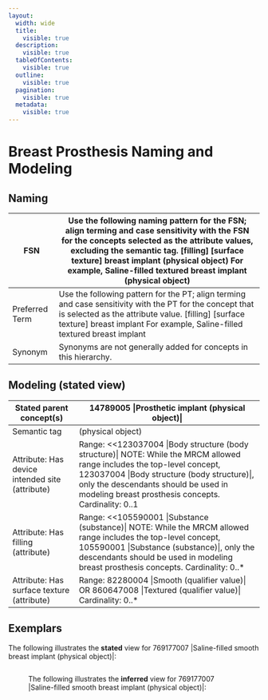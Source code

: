 ```yaml
---
layout:
  width: wide
  title:
    visible: true
  description:
    visible: true
  tableOfContents:
    visible: true
  outline:
    visible: true
  pagination:
    visible: true
  metadata:
    visible: true
---
```


# Breast Prosthesis Naming and Modeling

## Naming

| FSN            | Use the following naming pattern for the FSN; align terming and case sensitivity with the FSN for the concepts selected as the attribute values, excluding the semantic tag. \[filling] \[surface texture] breast implant (physical object) For example, Saline-filled textured breast implant (physical object) |
| -------------- | ---------------------------------------------------------------------------------------------------------------------------------------------------------------------------------------------------------------------------------------------------------------------------------------------------------------- |
| Preferred Term | Use the following pattern for the PT; align terming and case sensitivity with the PT for the concept that is selected as the attribute value. \[filling] \[surface texture] breast implant For example, Saline-filled textured breast implant                                                                    |
| Synonym        | Synonyms are not generally added for concepts in this hierarchy.                                                                                                                                                                                                                                                 |

## Modeling (stated view)

| Stated parent concept(s)                        | 14789005 \|Prosthetic implant (physical object)\|                                                                                                                                                                                                                      |
| ----------------------------------------------- | ---------------------------------------------------------------------------------------------------------------------------------------------------------------------------------------------------------------------------------------------------------------------- |
| Semantic tag                                    | (physical object)                                                                                                                                                                                                                                                      |
| Attribute: Has device intended site (attribute) | Range: <<123037004 \|Body structure (body structure)\| NOTE: While the MRCM allowed range includes the top-level concept, 123037004 \|Body structure (body structure)\|, only the descendants should be used in modeling breast prosthesis concepts. Cardinality: 0..1 |
| Attribute: Has filling (attribute)              | Range: <<105590001 \|Substance (substance)\| NOTE: While the MRCM allowed range includes the top-level concept, 105590001 \|Substance (substance)\|, only the descendants should be used in modeling breast prosthesis concepts. Cardinality: 0..\*                    |
| Attribute: Has surface texture (attribute)      | Range: 82280004 \|Smooth (qualifier value)\| OR 860647008 \|Textured (qualifier value)\| Cardinality: 0..\*                                                                                                                                                            |

## Exemplars

The following illustrates the **stated** view for 769177007 |Saline-filled smooth breast implant (physical object)|:

<figure><img src="../../../../../authoring/physical-object/images/174691262.png" alt=""><figcaption><p>The following illustrates the <strong>inferred</strong> view for 769177007 |Saline-filled smooth breast implant (physical object)|:</p></figcaption></figure>

<figure><img src="../../../../../authoring/physical-object/images/174691263.png" alt=""><figcaption></figcaption></figure>
